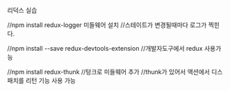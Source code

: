 리덕스 실습



//npm install redux-logger 미들웨어 설치
//스테이트가 변경될때마다 로그가 찍힌다.


//npm install --save redux-devtools-extension
//개발자도구에서 redux 사용가능


//npm install redux-thunk 
//텅크로 미들웨어 추가
//thunk가 있어서 액션에서 디스패치를 리턴 기능 사용 가능
